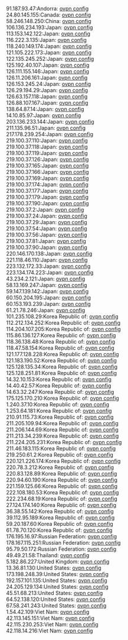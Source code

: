 91.187.93.47:Andorra: [ovpn config](vpn/91_187_93_47.ovpn)  
24.80.145.155:Canada: [ovpn config](vpn/24_80_145_155.ovpn)  
58.246.148.250:China: [ovpn config](vpn/58_246_148_250.ovpn)  
106.136.234.193:Japan: [ovpn config](vpn/106_136_234_193.ovpn)  
113.153.142.122:Japan: [ovpn config](vpn/113_153_142_122.ovpn)  
116.222.3.135:Japan: [ovpn config](vpn/116_222_3_135.ovpn)  
118.240.149.174:Japan: [ovpn config](vpn/118_240_149_174.ovpn)  
121.105.222.173:Japan: [ovpn config](vpn/121_105_222_173.ovpn)  
122.135.245.252:Japan: [ovpn config](vpn/122_135_245_252.ovpn)  
125.192.40.107:Japan: [ovpn config](vpn/125_192_40_107.ovpn)  
126.111.155.146:Japan: [ovpn config](vpn/126_111_155_146.ovpn)  
126.11.206.161:Japan: [ovpn config](vpn/126_11_206_161.ovpn)  
126.153.245.24:Japan: [ovpn config](vpn/126_153_245_24.ovpn)  
126.29.194.29:Japan: [ovpn config](vpn/126_29_194_29.ovpn)  
126.63.157.118:Japan: [ovpn config](vpn/126_63_157_118.ovpn)  
126.88.107.167:Japan: [ovpn config](vpn/126_88_107_167.ovpn)  
138.64.87.14:Japan: [ovpn config](vpn/138_64_87_14.ovpn)  
14.10.85.97:Japan: [ovpn config](vpn/14_10_85_97.ovpn)  
203.136.233.144:Japan: [ovpn config](vpn/203_136_233_144.ovpn)  
211.135.96.51:Japan: [ovpn config](vpn/211_135_96_51.ovpn)  
217.178.239.254:Japan: [ovpn config](vpn/217_178_239_254.ovpn)  
219.100.37.110:Japan: [ovpn config](vpn/219_100_37_110.ovpn)  
219.100.37.118:Japan: [ovpn config](vpn/219_100_37_118.ovpn)  
219.100.37.119:Japan: [ovpn config](vpn/219_100_37_119.ovpn)  
219.100.37.126:Japan: [ovpn config](vpn/219_100_37_126.ovpn)  
219.100.37.165:Japan: [ovpn config](vpn/219_100_37_165.ovpn)  
219.100.37.166:Japan: [ovpn config](vpn/219_100_37_166.ovpn)  
219.100.37.169:Japan: [ovpn config](vpn/219_100_37_169.ovpn)  
219.100.37.174:Japan: [ovpn config](vpn/219_100_37_174.ovpn)  
219.100.37.177:Japan: [ovpn config](vpn/219_100_37_177.ovpn)  
219.100.37.179:Japan: [ovpn config](vpn/219_100_37_179.ovpn)  
219.100.37.190:Japan: [ovpn config](vpn/219_100_37_190.ovpn)  
219.100.37.2:Japan: [ovpn config](vpn/219_100_37_2.ovpn)  
219.100.37.24:Japan: [ovpn config](vpn/219_100_37_24.ovpn)  
219.100.37.29:Japan: [ovpn config](vpn/219_100_37_29.ovpn)  
219.100.37.54:Japan: [ovpn config](vpn/219_100_37_54.ovpn)  
219.100.37.56:Japan: [ovpn config](vpn/219_100_37_56.ovpn)  
219.100.37.81:Japan: [ovpn config](vpn/219_100_37_81.ovpn)  
219.100.37.90:Japan: [ovpn config](vpn/219_100_37_90.ovpn)  
220.146.170.138:Japan: [ovpn config](vpn/220_146_170_138.ovpn)  
221.118.46.110:Japan: [ovpn config](vpn/221_118_46_110.ovpn)  
223.132.172.33:Japan: [ovpn config](vpn/223_132_172_33.ovpn)  
223.134.174.223:Japan: [ovpn config](vpn/223_134_174_223.ovpn)  
43.234.2.121:Japan: [ovpn config](vpn/43_234_2_121.ovpn)  
58.13.169.247:Japan: [ovpn config](vpn/58_13_169_247.ovpn)  
59.147.139.142:Japan: [ovpn config](vpn/59_147_139_142.ovpn)  
60.150.204.195:Japan: [ovpn config](vpn/60_150_204_195.ovpn)  
60.153.193.239:Japan: [ovpn config](vpn/60_153_193_239.ovpn)  
61.21.78.246:Japan: [ovpn config](vpn/61_21_78_246.ovpn)  
101.235.108.29:Korea Republic of: [ovpn config](vpn/101_235_108_29.ovpn)  
112.212.134.252:Korea Republic of: [ovpn config](vpn/112_212_134_252.ovpn)  
114.204.107.205:Korea Republic of: [ovpn config](vpn/114_204_107_205.ovpn)  
115.86.136.127:Korea Republic of: [ovpn config](vpn/115_86_136_127.ovpn)  
118.36.138.48:Korea Republic of: [ovpn config](vpn/118_36_138_48.ovpn)  
118.47.58.154:Korea Republic of: [ovpn config](vpn/118_47_58_154.ovpn)  
121.177.128.228:Korea Republic of: [ovpn config](vpn/121_177_128_228.ovpn)  
121.183.190.52:Korea Republic of: [ovpn config](vpn/121_183_190_52.ovpn)  
125.128.135.34:Korea Republic of: [ovpn config](vpn/125_128_135_34.ovpn)  
125.128.251.81:Korea Republic of: [ovpn config](vpn/125_128_251_81.ovpn)  
14.32.10.153:Korea Republic of: [ovpn config](vpn/14_32_10_153.ovpn)  
14.40.42.57:Korea Republic of: [ovpn config](vpn/14_40_42_57.ovpn)  
14.63.32.247:Korea Republic of: [ovpn config](vpn/14_63_32_247.ovpn)  
175.125.170.210:Korea Republic of: [ovpn config](vpn/175_125_170_210.ovpn)  
1.240.37.10:Korea Republic of: [ovpn config](vpn/1_240_37_10.ovpn)  
1.253.64.181:Korea Republic of: [ovpn config](vpn/1_253_64_181.ovpn)  
210.91.115.73:Korea Republic of: [ovpn config](vpn/210_91_115_73.ovpn)  
211.205.109.94:Korea Republic of: [ovpn config](vpn/211_205_109_94.ovpn)  
211.206.144.69:Korea Republic of: [ovpn config](vpn/211_206_144_69.ovpn)  
211.213.34.239:Korea Republic of: [ovpn config](vpn/211_213_34_239.ovpn)  
211.224.205.231:Korea Republic of: [ovpn config](vpn/211_224_205_231.ovpn)  
211.46.183.115:Korea Republic of: [ovpn config](vpn/211_46_183_115.ovpn)  
219.250.61.2:Korea Republic of: [ovpn config](vpn/219_250_61_2.ovpn)  
220.121.226.174:Korea Republic of: [ovpn config](vpn/220_121_226_174.ovpn)  
220.78.3.212:Korea Republic of: [ovpn config](vpn/220_78_3_212.ovpn)  
220.83.128.89:Korea Republic of: [ovpn config](vpn/220_83_128_89.ovpn)  
220.94.60.190:Korea Republic of: [ovpn config](vpn/220_94_60_190.ovpn)  
221.159.125.66:Korea Republic of: [ovpn config](vpn/221_159_125_66.ovpn)  
222.108.180.53:Korea Republic of: [ovpn config](vpn/222_108_180_53.ovpn)  
222.234.68.19:Korea Republic of: [ovpn config](vpn/222_234_68_19.ovpn)  
27.124.174.140:Korea Republic of: [ovpn config](vpn/27_124_174_140.ovpn)  
36.38.55.142:Korea Republic of: [ovpn config](vpn/36_38_55_142.ovpn)  
39.112.95.189:Korea Republic of: [ovpn config](vpn/39_112_95_189.ovpn)  
59.20.187.60:Korea Republic of: [ovpn config](vpn/59_20_187_60.ovpn)  
61.78.70.120:Korea Republic of: [ovpn config](vpn/61_78_70_120.ovpn)  
176.195.16.97:Russian Federation: [ovpn config](vpn/176_195_16_97.ovpn)  
178.167.115.251:Russian Federation: [ovpn config](vpn/178_167_115_251.ovpn)  
95.79.50.172:Russian Federation: [ovpn config](vpn/95_79_50_172.ovpn)  
49.49.21.58:Thailand: [ovpn config](vpn/49_49_21_58.ovpn)  
5.182.86.227:United Kingdom: [ovpn config](vpn/5_182_86_227.ovpn)  
13.36.81.130:United States: [ovpn config](vpn/13_36_81_130.ovpn)  
173.198.248.39:United States: [ovpn config](vpn/173_198_248_39.ovpn)  
192.157.101.135:United States: [ovpn config](vpn/192_157_101_135.ovpn)  
24.205.129.134:United States: [ovpn config](vpn/24_205_129_134.ovpn)  
45.51.68.213:United States: [ovpn config](vpn/45_51_68_213.ovpn)  
64.52.138.120:United States: [ovpn config](vpn/64_52_138_120.ovpn)  
67.58.241.243:United States: [ovpn config](vpn/67_58_241_243.ovpn)  
1.54.42.109:Viet Nam: [ovpn config](vpn/1_54_42_109.ovpn)  
42.113.145.151:Viet Nam: [ovpn config](vpn/42_113_145_151.ovpn)  
42.115.230.253:Viet Nam: [ovpn config](vpn/42_115_230_253.ovpn)  
42.118.14.216:Viet Nam: [ovpn config](vpn/42_118_14_216.ovpn)  
